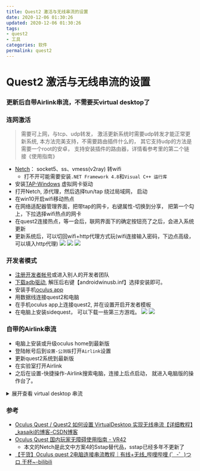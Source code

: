 ```yaml
---
title: Quest2 激活与无线串流的设置
date: 2020-12-06 01:30:26
updated: 2020-12-06 01:30:26
tags:
- quest2
- 工具
categories: 软件
permalink: quest2
---
```


# Quest2 激活与无线串流的设置

### 更新后自带Airlink串流，不需要买virtual desktop了

### 连网激活
> 需要可上网，与tcp、udp转发， 激活更新系统时需要udp转发才能正常更新系统, 本方法完美支持，不需要路由插件什么的， 其它支持udp的方法是需要一个root的安卓， 支持安装插件的路由器，详情看参考里的第二个链接《使用指南》


  - [Netch](https://github.com/NetchX/Netch)： socket5、ss、vmess(v2ray) 转wifi
    - 打不开可能需要安装`.NET Framework 4.8`和`Visual C++ 运行库`
  - 安装[TAP-Windows](https://build.openvpn.net/downloads/releases/tap-windows-9.21.2.exe) 虚拟网卡驱动
  - 打开Netch, 添代理，然后选择tun/tap 绕过局域网， 启动
  - 在win10开启wifi移动热点
  - 在网络适配器管理界面，把带tap的网卡，右键属性-切换到分享， 把第一个勾上，下拉选择wifi热点的网卡
  - 在quest2连接热点，等一会后，联网界面下的确定按钮亮了之后，会进入系统更新
  - 更新系统后，可以切回wifi+http代理方式玩(wifi连接输入密码，下边点高级，可以填入http代理)
  ![](https://dll.ystyle.top/images/2020-12/Netch_2020-12-06_16-44-00.png)
  ![](https://dll.ystyle.top/images/2020-12/explorer_2020-12-06_16-35-08.png)
  ![](https://dll.ystyle.top/images/2020-12/chrome_2020-12-06_20-40-12.png)
  
### 开发者模式
  - [注册开发者帐号](ttps://dashboard.oculus.com)或进入别人的开发者团队
  - [下载adb驱动](https://developer.oculus.com/downloads/package/oculus-adb-drivers), 解压后右键【androidwinusb.inf】选择安装即可。
  - 安装手机[oculus app](https://rawapk.com/oculus-apk-download/)
  - 用数据线连接quest2和电脑
  - 在手机oculus app上连接quest2, 并在设置开启开发者模板
  - 在电脑上安装sidequest， 可以下载一些第三方游戏。
  ![](https://dll.ystyle.top/images/2020-12/BE9BEC5F78EDD4C97982C8353CFE1D13.jpg)
  ![](https://dll.ystyle.top/images/2020-12/27EDA36DBCB42C960E77A19FB20F1557.jpg)

### 自带的Airlink串流
- 电脑上安装或升级oculus home到最新版
- 登陆帐号后到`设置-公测版`打开`Airlink`设置
- 更新quest2系统到最新版
- 在实验室打开Airlink
- 之后在设置-快捷操作-Airlink搜索电脑，连接上后点启动， 就进入电脑版的操作台了。


<details>
<summary>展开查看 virtual desktop 串流</summary>

### virtual desktop
  - 在quest2上购买`virtual desktop`
    - `virtual desktop`必需买，sidequest上的只是个串流用的插件
  - 在电脑上安装`virtual desktop streamer`串流软件， [官方网站](https://www.vrdesktop.net/)直接免费下载
  - 用数据线连接电脑
  - 安装[sidequest](https://sidequestvr.com/setup-howto), 用它给quest2安装串流插件`virtual desktop vr patch`
  ![](https://dll.ystyle.top/images/2020-12/SideQuest_2020-12-06_16-41-36.png)
  
### 购买virtual desktop
  - 注册paypal
  - 绑定支持银联的银行卡(我用的是邮政的储蓄卡，只有银联，没其它标识)
  - 在`oculus home`、`oculus网站`、或`手机oculus app`绑定paypal
  - 在上述软件中搜索`virtual desktop`点购买，如果出现执行查询出现错误就`更换代理节点`(我用美国节点的会出现这个)
    - 按汇率，卡里需要`137RMB`
    - steam 里的`virtual desktop`不支持quest2

### 串流设置
  - 连接到与电脑同wifi（激活时用的热点也可以用的）
  - 打开电脑上的`virtual desktop streamer`，并在username填写自己的oculus帐户名
  - 在quest2上打开`virtual desktop`软件
  - 这时会显示一个巨大的电脑屏幕， 打开支持`steam vr`或`oculus home`的游戏，会自动串流到quest2里
    - 这时可以愉快的玩耍了
![](https://dll.ystyle.top/images/2020-12/VirtualDesktop.Streamer_2020-12-06_16-38-19.png)
</details>
  
  
### 参考
 - [Oculus Quest / Quest2 如何设置 VirtualDesktop 实现无线串流【详细教程】_kasaiki的博客-CSDN博客](https://blog.csdn.net/kasaiki/article/details/109145902)
 - [Oculus Quest 国内玩家无障碍使用指南 - VR42](http://vr42.com/t/187)
   - 本文的Netch是此文中方案4的Sstap替代品，sstap已经多年不更新了
 - [【干货】Oculus quest 2电脑连接串流教程｜有线+无线_哔哩哔哩 (゜-゜)つロ 干杯~-bilibili](https://b23.tv/9rEP0A)
